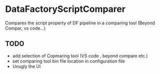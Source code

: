 # DataFactoryScriptComparer
Compares the script property of DF pipeline in a comparing tool (Beyond Compar, vs code...)


## TODO
* add selection of Copmaring tool (VS code , beyond  compare etc.)
* set comparing tool bin file location in configuration file
* Unugly the UI
